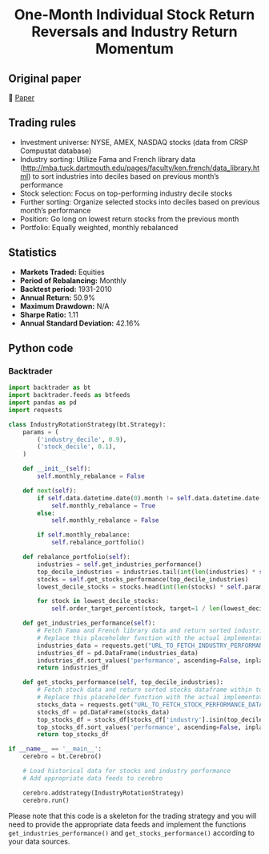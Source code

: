 <div align="center">
  <h1>One-Month Individual Stock Return Reversals and Industry Return Momentum</h1>
</div>

## Original paper

📕 [Paper](https://papers.ssrn.com/sol3/papers.cfm?abstract_id=1914629)

## Trading rules

- Investment universe: NYSE, AMEX, NASDAQ stocks (data from CRSP Compustat database)
- Industry sorting: Utilize Fama and French library data (http://mba.tuck.dartmouth.edu/pages/faculty/ken.french/data_library.html) to sort industries into deciles based on previous month’s performance
- Stock selection: Focus on top-performing industry decile stocks
- Further sorting: Organize selected stocks into deciles based on previous month’s performance
- Position: Go long on lowest return stocks from the previous month
- Portfolio: Equally weighted, monthly rebalanced

## Statistics

- **Markets Traded:** Equities
- **Period of Rebalancing:** Monthly
- **Backtest period:** 1931-2010
- **Annual Return:** 50.9%
- **Maximum Drawdown:** N/A
- **Sharpe Ratio:** 1.11
- **Annual Standard Deviation:** 42.16%

## Python code

### Backtrader

```python
import backtrader as bt
import backtrader.feeds as btfeeds
import pandas as pd
import requests

class IndustryRotationStrategy(bt.Strategy):
    params = (
        ('industry_decile', 0.9),
        ('stock_decile', 0.1),
    )

    def __init__(self):
        self.monthly_rebalance = False

    def next(self):
        if self.data.datetime.date(0).month != self.data.datetime.date(-1).month:
            self.monthly_rebalance = True
        else:
            self.monthly_rebalance = False

        if self.monthly_rebalance:
            self.rebalance_portfolio()

    def rebalance_portfolio(self):
        industries = self.get_industries_performance()
        top_decile_industries = industries.tail(int(len(industries) * self.params.industry_decile))
        stocks = self.get_stocks_performance(top_decile_industries)
        lowest_decile_stocks = stocks.head(int(len(stocks) * self.params.stock_decile))

        for stock in lowest_decile_stocks:
            self.order_target_percent(stock, target=1 / len(lowest_decile_stocks))

    def get_industries_performance(self):
        # Fetch Fama and French library data and return sorted industries dataframe
        # Replace this placeholder function with the actual implementation to fetch industry performance data
        industries_data = requests.get("URL_TO_FETCH_INDUSTRY_PERFORMANCE_DATA").json()
        industries_df = pd.DataFrame(industries_data)
        industries_df.sort_values('performance', ascending=False, inplace=True)
        return industries_df

    def get_stocks_performance(self, top_decile_industries):
        # Fetch stock data and return sorted stocks dataframe within top-performing industries
        # Replace this placeholder function with the actual implementation to fetch stock performance data
        stocks_data = requests.get("URL_TO_FETCH_STOCK_PERFORMANCE_DATA").json()
        stocks_df = pd.DataFrame(stocks_data)
        top_stocks_df = stocks_df[stocks_df['industry'].isin(top_decile_industries['industry'])]
        top_stocks_df.sort_values('performance', ascending=False, inplace=True)
        return top_stocks_df

if __name__ == '__main__':
    cerebro = bt.Cerebro()

    # Load historical data for stocks and industry performance
    # Add appropriate data feeds to cerebro

    cerebro.addstrategy(IndustryRotationStrategy)
    cerebro.run()
```

Please note that this code is a skeleton for the trading strategy and you will need to provide the appropriate data feeds and implement the functions `get_industries_performance()` and `get_stocks_performance()` according to your data sources.
